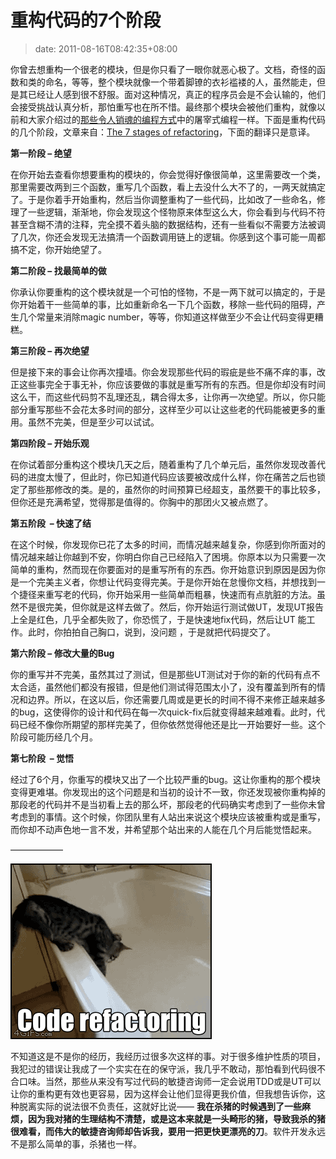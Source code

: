 # 重构代码的7个阶段
>date: 2011-08-16T08:42:35+08:00


你曾去想重构一个很老的模块，但是你只看了一眼你就恶心极了。文档，奇怪的函数和类的命名，等等，整个模块就像一个带着脚镣的衣衫褴褛的人，虽然能走，但是其已经让人感到很不舒服。面对这种情况，真正的程序员会是不会认输的，他们会接受挑战认真分析，那怕重写也在所不惜。最终那个模块会被他们重构，就像以前和大家介绍过的[那些令人销魂的编程方式](https://coolshell.cn/articles/2058.html "各种流行的编程风格")中的屠宰式编程一样。下面是重构代码的几个阶段，文章来自：[The 7 stages of refactoring](https://norsedev.blogspot.com/2011/08/n-stages-of-refactoring.html)，下面的翻译只是意译。


**第一阶段 – 绝望**


在你开始去查看你想要重构的模块的，你会觉得好像很简单，这里需要改一个类，那里需要改两到三个函数，重写几个函数，看上去没什么大不了的，一两天就搞定了。于是你着手开始重构，然后当你调整重构了一些代码，比如改了一些命名，修理了一些逻辑，渐渐地，你会发现这个怪物原来体型这么大，你会看到与代码不符甚至含糊不清的注释，完全摸不着头脑的数据结构，还有一些看似不需要方法被调了几次，你还会发现无法搞清一个函数调用链上的逻辑。你感到这个事可能一周都搞不定，你开始绝望了。


**第二阶段 – 找最简单的做**


你承认你要重构的这个模块就是一个可怕的怪物，不是一两下就可以搞定的，于是你开始着干一些简单的事，比如重新命名一下几个函数，移除一些代码的阻碍，产生几个常量来消除magic number，等等，你知道这样做至少不会让代码变得更糟糕。


**第三阶段 – 再次绝望**


但是接下来的事会让你再次撞墙。你会发现那些代码的瑕疵是些不痛不痒的事，改正这些事完全于事无补，你应该要做的事就是重写所有的东西。但是你却没有时间这么干，而这些代码剪不乱理还乱，耦合得太多，让你再一次绝望。所以，你只能部分重写那些不会花太多时间的部分，这样至少可以让这些老的代码能被更多的重用。虽然不完美，但是至少可以试试。


**第四阶段 – 开始乐观**


在你试着部分重构这个模块几天之后，随着重构了几个单元后，虽然你发现改善代码的进度太慢了，但此时，你已知道代码应该要被改成什么样，你在痛苦之后也锁定了那些那修改的类。是的，虽然你的时间预算已经超支，虽然要干的事比较多，但你还是充满希望，觉得那是值得的。你胸中的那团火又被点燃了。


**第五阶段  – 快速了结**


在这个时候，你发现你已花了太多的时间，而情况越来越复杂，你感到你所面对的情况越来越让你越到不安，你明白你自己已经陷入了困境。你原本以为只需要一次简单的重构，然而现在你要面对的是重写所有的东西。你开始意识到原因是因为你是一个完美主义者，你想让代码变得完美。于是你开始在怠慢你文档，并想找到一个捷径来重写老的代码，你开始采用一些简单而粗暴，快速而有点肮脏的方法。虽然不是很完美，但你就是这样去做了。然后，你开始运行测试做UT，发现UT报告上全是红色，几乎全都失败了，你恐慌了，于是快速地fix代码，然后让UT 能工作。此时，你拍拍自己胸口，说到，没问题 ，于是就把代码提交了。


**第六阶段 – 修改大量的Bug**


你的重写并不完美，虽然其过了测试，但是那些UT测试对于你的新的代码有点不太合适，虽然他们都没有报错，但是他们测试得范围太小了，没有覆盖到所有的情况和边界。所以，在这以后，你还需要几周或是更长的时间不得不来修正越来越多的bug，这使得你的设计和代码在每一次quick-fix后就变得越来越难看。此时，代码已经不像你所期望的那样完美了，但你依然觉得他还是比一开始要好一些。这个阶段可能历经几个月。


**第七阶段  – 觉悟**


经过了6个月，你重写的模块又出了一个比较严重的bug。这让你重构的那个模块变得更难堪。你发现出的这个问题是和当初的设计不一致，你还发现被你重构掉的那段老的代码并不是当初看上去的那么坏，那段老的代码确实考虑到了一些你未曾考虑到的事情。这个时候，你团队里有人站出来说这个模块应该被重构或是重写，而你却不动声色地一言不发，并希望那个站出来的人能在几个月后能觉悟起来。


——————


![](/assets/images/ww2.sinaimg.cn/large/538efefbjw1dt8f6ua5rpg.gif "代码重构")


不知道这是不是你的经历，我经历过很多次这样的事。对于很多维护性质的项目，我犯过的错误让我成了一个实实在在的保守派，我几乎不敢动，那怕看到代码很不合口味。当然，那些从来没有写过代码的敏捷咨询师一定会说用TDD或是UT可以让你的重构更有效也更容易，因为这样会让他们显得更我价值，但我想告诉你，这种脱离实际的说法很不负责任，这就好比说—— **我在杀猪的时候遇到了一些麻烦，因为我对猪的生理结构不清楚，或是这本来就是一头畸形的猪，导致我杀的猪很难看，而伟大的敏捷咨询师却告诉我，要用一把更快更漂亮的刀**。软件开发永远不是那么简单的事，杀猪也一样。


